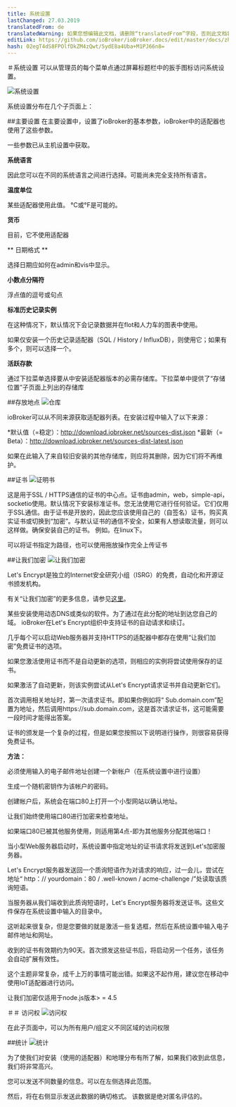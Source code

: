 ```yaml
---
title: 系统设置
lastChanged: 27.03.2019
translatedFrom: de
translatedWarning: 如果您想编辑此文档，请删除“translatedFrom”字段，否则此文档将再次自动翻译
editLink: https://github.com/ioBroker/ioBroker.docs/edit/master/docs/zh-cn/admin/settings.md
hash: 02egT4dS8FPOlfDkZM4zQwt/5ydE8a4Uba+M1PJ66n8=
---
```

＃系统设置
可以从管理员的每个菜单点通过屏幕标题栏中的扳手图标访问系统设置。

![系统设置](../../de/admin/media/ADMIN_Settings_main.png)

系统设置分布在几个子页面上：

##主要设置
在主要设置中，设置了ioBroker的基本参数，ioBroker中的适配器也使用了这些参数。

一些参数已从主机设置中获取。

**系统语言**

因此您可以在不同的系统语言之间进行选择。可能尚未完全支持所有语言。

**温度单位**

某些适配器使用此值。 °C或°F是可能的。

**货币**

目前，它不使用适配器

** 日期格式 **

选择日期应如何在admin和vis中显示。

**小数点分隔符**

浮点值的逗号或句点

**标准历史记录实例**

在这种情况下，默认情况下会记录数据并在flot和人力车的图表中使用。

如果仅安装一个历史记录适配器（SQL / History / InfluxDB），则使用它；如果有多个，则可以选择一个。

**活跃存款**

通过下拉菜单选择要从中安装适配器版本的必需存储库。下拉菜单中提供了“存储位置”子页面上列出的存储库

##存放地点
![仓库](../../de/admin/media/ADMIN_Settings_repos.png)

ioBroker可以从不同来源获取适配器列表。在安装过程中输入了以下来源：

*默认值（=稳定）：http://download.iobroker.net/sources-dist.json
*最新（= Beta）：http://download.iobroker.net/sources-dist-latest.json

如果在此输入了来自较旧安装的其他存储库，则应将其删除，因为它们将不再维护。

##证书
![证明书](../../de/admin/media/ADMIN_Settings_certificates.png)

这是用于SSL / HTTPS通信的证书的中心点。证书由admin，web，simple-api，socketio使用。默认情况下安装标准证书。您无法使用它进行任何验证。它们仅用于SSL通信。由于证书是开放的，因此您应该使用自己的（自签名）证书，购买真实证书或切换到“加密”。与默认证书的通信不安全，如果有人想读取流量，则可以这样做。确保安装自己的证书。
例如。在linux下。

可以将证书指定为路径，也可以使用拖放操作完全上传证书

##让我们加密
![让我们加密](../../de/admin/media/ADMIN_Settings_letsencrypt.png)

Let's Encrypt是独立的Internet安全研究小组（ISRG）的免费，自动化和开源证书颁发机构。

有关“让我们加密”的更多信息，请参见[这里](https://letsencrypt.org/)。

某些安装使用动态DNS或类似的软件。为了通过在此分配的地址到达您自己的域。 ioBroker在Let's Encrypt组织中支持证书的自动请求和续订。

几乎每个可以启动Web服务器并支持HTTPS的适配器中都存在使用“让我们加密”免费证书的选项。

如果您激活使用证书而不是自动更新的选项，则相应的实例将尝试使用保存的证书。

如果激活了自动更新，则该实例尝试从Let's Encrypt请求证书并自动更新它们。

首次调用相关地址时，第一次请求证书。即如果你例如将“ Sub.domain.com”配置为地址，然后调用https://sub.domain.com，这是首次请求证书，这可能需要一段时间才能得出答案。

证书的颁发是一个复杂的过程，但是如果您按照以下说明进行操作，则很容易获得免费证书。

**方法：**

必须使用输入的电子邮件地址创建一个新帐户（在系统设置中进行设置）

生成一个随机密钥作为该帐户的密码。

创建帐户后，系统会在端口80上打开一个小型网站以确认地址。

让我们始终使用端口80进行加密来检查地址。

如果端口80已被其他服务使用，则适用第4点-即为其他服务分配其他端口！

当小型Web服务器启动时，系统设置中指定地址的证书请求将发送到Let's加密服务器。

Let's Encrypt服务器发送回一个质询短语作为对请求的响应，过一会儿，尝试在地址“ http：// yourdomain：80 / .well-known / acme-challenge /”处读取该质询短语。

当服务器从我们端收到此质询短语时，Let's Encrypt服务器将发送证书。这些文件保存在系统设置中输入的目录中。

这听起来很复杂，但是您要做的就是激活一些复选框，然后在系统设置中输入电子邮件地址和网址。

收到的证书有效期约为90天。首次颁发这些证书后，将启动另一个任务，该任务会自动扩展有效性。

这个主题非常复杂，成千上万的事情可能出错。如果这不起作用，建议您在移动中使用IoT适配器进行访问。

让我们加密仅适用于node.js版本> = 4.5

＃＃ 访问权
![访问权](../../de/admin/media/ADMIN_Settings_zugriffsrechte.png)

在此子页面中，可以为所有用户/组定义不同区域的访问权限

##统计
![统计](../../de/admin/media/ADMIN_Settings_statistics.png)

为了使我们对安装（使用的适配器）和地理分布有所了解，如果我们收到此信息，我们将非常高兴。

您可以发送不同数量的信息。可以在左侧选择此范围。

然后，将在右侧显示发送此数据的确切格式。
该数据是绝对匿名评估的。